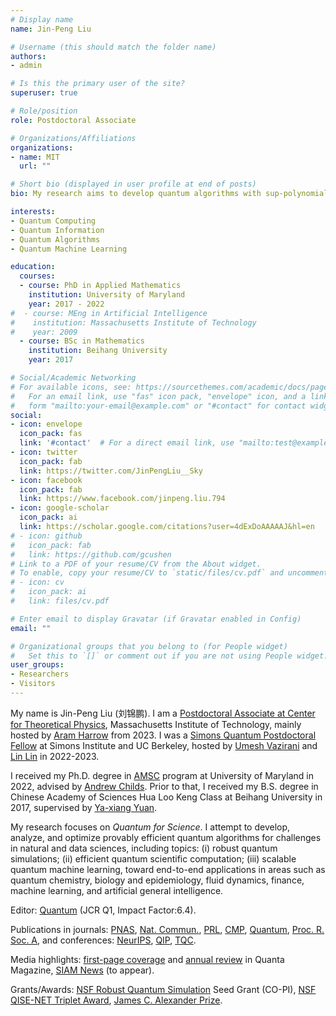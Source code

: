 ```yaml
---
# Display name
name: Jin-Peng Liu

# Username (this should match the folder name)
authors:
- admin

# Is this the primary user of the site?
superuser: true

# Role/position
role: Postdoctoral Associate

# Organizations/Affiliations
organizations:
- name: MIT
  url: ""

# Short bio (displayed in user profile at end of posts)
bio: My research aims to develop quantum algorithms with sup-polynomial speed-ups over classical algorithms, including topics such as quantum PDE solvers, quantum optimization and quantum machine learning.

interests:
- Quantum Computing
- Quantum Information
- Quantum Algorithms
- Quantum Machine Learning

education:
  courses:
  - course: PhD in Applied Mathematics
    institution: University of Maryland
    year: 2017 - 2022
#  - course: MEng in Artificial Intelligence
#    institution: Massachusetts Institute of Technology
#    year: 2009
  - course: BSc in Mathematics
    institution: Beihang University
    year: 2017

# Social/Academic Networking
# For available icons, see: https://sourcethemes.com/academic/docs/page-builder/#icons
#   For an email link, use "fas" icon pack, "envelope" icon, and a link in the
#   form "mailto:your-email@example.com" or "#contact" for contact widget.
social:
- icon: envelope
  icon_pack: fas
  link: '#contact'  # For a direct email link, use "mailto:test@example.org".
- icon: twitter
  icon_pack: fab
  link: https://twitter.com/JinPengLiu__Sky
- icon: facebook
  icon_pack: fab
  link: https://www.facebook.com/jinpeng.liu.794
- icon: google-scholar
  icon_pack: ai
  link: https://scholar.google.com/citations?user=4dExDoAAAAAJ&hl=en
# - icon: github
#   icon_pack: fab
#   link: https://github.com/gcushen
# Link to a PDF of your resume/CV from the About widget.
# To enable, copy your resume/CV to `static/files/cv.pdf` and uncomment the lines below.
# - icon: cv
#   icon_pack: ai
#   link: files/cv.pdf

# Enter email to display Gravatar (if Gravatar enabled in Config)
email: ""

# Organizational groups that you belong to (for People widget)
#   Set this to `[]` or comment out if you are not using People widget.
user_groups:
- Researchers
- Visitors
---
```


My name is Jin-Peng Liu (刘锦鹏). I am a [Postdoctoral Associate at Center for Theoretical Physics](https://physics.mit.edu/faculty/jin-peng-liu/), Massachusetts Institute of Technology, mainly hosted by [Aram Harrow](http://www.mit.edu/~aram/) from 2023. I was a [Simons Quantum Postdoctoral Fellow](https://simons.berkeley.edu/people/jin-peng-liu) at Simons Institute and UC Berkeley, hosted by [Umesh Vazirani](https://people.eecs.berkeley.edu/~vazirani/) and [Lin Lin](https://math.berkeley.edu/~linlin/) in 2022-2023.

I received my Ph.D. degree in [AMSC](https://amsc.umd.edu/) program at University of Maryland in 2022, advised by [Andrew Childs](http://www.cs.umd.edu/~amchilds/). Prior to that, I received my B.S. degree in Chinese Academy of Sciences Hua Loo Keng Class at Beihang University in 2017, supervised by [Ya-xiang Yuan](http://lsec.cc.ac.cn/~yyx/).

My research focuses on *Quantum for Science*. I attempt to develop, analyze, and optimize provably efficient quantum algorithms for challenges in natural and data sciences, including topics: (i) robust quantum simulations; (ii) efficient quantum scientific computation; (iii) scalable quantum machine learning, toward end-to-end applications in areas such as quantum chemistry, biology and epidemiology, fluid dynamics, finance, machine learning, and artificial general intelligence.

Editor: [Quantum](https://quantum-journal.org/) (JCR Q1, Impact Factor:6.4).

Publications in journals: [PNAS](https://doi.org/10.1073/pnas.2026805118), [Nat. Commun.](https://www.nature.com/articles/s41467-023-43957-x), [PRL](https://journals.aps.org/prl/abstract/10.1103/PhysRevLett.131.150603), [CMP](https://link.springer.com/article/10.1007/s00220-020-03699-z), [Quantum](https://quantum-journal.org/papers/q-2022-11-17-860/), [Proc. R. Soc. A](https://royalsocietypublishing.org/doi/abs/10.1098/rspa.2021.0797), and conferences: [NeurIPS](https://openreview.net/forum?id=zofwPmKL-DO), [QIP](https://indico.cern.ch/event/1175020/page/27680-accepted-talks), [TQC](https://quantum-journal.org/papers/q-2021-06-24-481/).

Media highlights: [first-page coverage](https://www.quantamagazine.org/new-quantum-algorithms-finally-crack-nonlinear-equations-20210105/) and [annual review](https://www.quantamagazine.org/the-year-in-math-and-computer-science-20211223/) in Quanta Magazine, [SIAM News](https://www.siam.org/publications/siam-news) (to appear).

Grants/Awards: [NSF Robust Quantum Simulation](https://rqs.umd.edu/) Seed Grant (CO-PI), [NSF QISE-NET Triplet Award](https://qisenet.uchicago.edu/overview/), [James C. Alexander Prize](https://quics.umd.edu/news/former-graduate-student-wins-james-c-alexander-prize-dissertation-quantum-algorithms).

